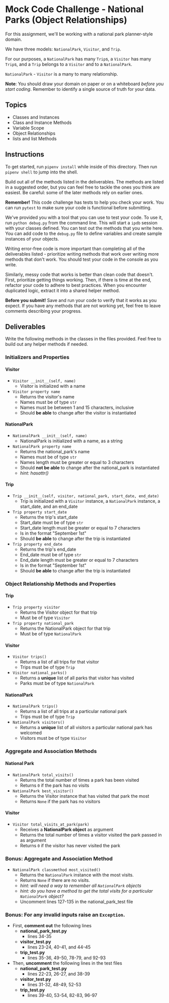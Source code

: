 # Mock Code Challenge - National Parks (Object Relationships)

For this assignment, we'll be working with a national park planner-style domain.

We have three models: `NationalPark`, `Visitor`, and `Trip`.

For our purposes, a `NationalPark` has many `Trip`s, a `Visitor` has many
`Trip`s, and a `Trip` belongs to a `Visitor` and to a `NationalPark`.

`NationalPark` - `Visitor` is a many to many relationship.

**Note**: You should draw your domain on paper or on a whiteboard _before you
start coding_. Remember to identify a single source of truth for your data.

## Topics

- Classes and Instances
- Class and Instance Methods
- Variable Scope
- Object Relationships
- lists and list Methods

## Instructions

To get started, run `pipenv install` while inside of this directory.
Then run `pipenv shell` to jump into the shell.

Build out all of the methods listed in the deliverables. The methods are listed
in a suggested order, but you can feel free to tackle the ones you think are
easiest. Be careful: some of the later methods rely on earlier ones.

**Remember!** This code challenge has tests to help you check your work. You
can run `pytest` to make sure your code is functional before submitting.

We've provided you with a tool that you can use to test your code. To use it,
run `python debug.py` from the command line. This will start a `ipdb` session
with your classes defined. You can test out the methods that you write here. You
can add code to the `debug.py` file to define variables and create sample
instances of your objects.

Writing error-free code is more important than completing all of the
deliverables listed - prioritize writing methods that work over writing more
methods that don't work. You should test your code in the console as you write.

Similarly, messy code that works is better than clean code that doesn't. First,
prioritize getting things working. Then, if there is time at the end, refactor
your code to adhere to best practices. When you encounter duplicated logic,
extract it into a shared helper method.

**Before you submit!** Save and run your code to verify that it works as you
expect. If you have any methods that are not working yet, feel free to leave
comments describing your progress.

## Deliverables

Write the following methods in the classes in the files provided. Feel free to
build out any helper methods if needed.

### Initializers and Properties

#### Visitor

- `Visitor __init__(self, name)`
  - Visitor is initialized with a name
- `Visitor property name`
  - Returns the visitor's name
  - Names must be of type `str`
  - Names must be between 1 and 15 characters, inclusive
  - Should **be able** to change after the visitor is instantiated

#### NationalPark

- `NationalPark __init__(self, name)`
  - NationalPark is initialized with a name, as a string
- `NationalPark property name`
  - Returns the national_park's name
  - Names must be of type `str`
  - Names length must be greater or equal to 3 characters
  - Should **not be able** to change after the national_park is instantiated
  - _hint: hasattr()_

#### Trip

- `Trip __init__(self, visitor, national_park, start_date, end_date)`
  - Trip is initialized with a `Visitor` instance, a `NationalPark` instance, a start_date, and an end_date
- `Trip property start_date`
  - Returns the trip's start_date
  - Start_date must be of type `str`
  - Start_date length must be greater or equal to 7 characters
  - Is in the format "September 1st"
  - Should **be able** to change after the trip is instantiated
- `Trip property end_date`
  - Returns the trip's end_date
  - End_date must be of type `str`
  - End_date length must be greater or equal to 7 characters
  - Is in the format "September 1st"
  - Should **be able** to change after the trip is instantiated

### Object Relationship Methods and Properties

#### Trip

- `Trip property visitor`
  - Returns the Visitor object for that trip
  - Must be of type `Visitor`
- `Trip property national_park`
  - Returns the NationalPark object for that trip
  - Must be of type `NationalPark`

#### Visitor

- `Visitor trips()`
  - Returns a list of all trips for that visitor
  - Trips must be of type `Trip`
- `Visitor national_parks()`
  - Returns a **unique** list of all parks that visitor has visited
  - Parks must be of type `NationalPark` 

#### NationalPark

- `NationalPark trips()`
  - Returns a list of all trips at a particular national park
  - Trips must be of type `Trip`
- `NationalPark visitors()`
  - Returns a **unique** list of all visitors a particular national park has welcomed
  - Visitors must be of type `Visitor`

### Aggregate and Association Methods

#### National Park
 
- `NationalPark total_visits()`
  - Returns the total number of times a park has been visited
  - Returns `0` if the park has no visits 
- `NationalPark best_visitor()`
  - Returns the Visitor instance that has visited that park the most
  - Returns `None` if the park has no visitors

#### Visitor

- `Visitor total_visits_at_park(park)`
  - Receives a **NationalPark object** as argument
  - Returns the total number of times a visitor visited the park passed in as argument
  - Returns `0` if the visitor has never visited the park

### Bonus: Aggregate and Association Method

- `NationalPark classmethod most_visited()`
  - Returns the `NationalPark` instance with the most visits.
  - Returns `None` if there are no visits.
  - _hint: will need a way to remember all `NationalPark` objects_
  - _hint: do you have a method to get the total visits for a
    particular `NationalPark` object?_
  - Uncomment lines 127-135 in the national_park_test file

### Bonus: For any invalid inputs raise an `Exception`.

- First, **comment out** the following lines
  - **national_park_test.py**
    - lines 34-35
  - **visitor_test.py**
    - lines 23-24, 40-41, and 44-45
  - **trip_test.py**
    - lines 35-36, 49-50, 78-79, and 92-93
- Then, **uncomment** the following lines in the test files
  - **national_park_test.py**
    - lines 22-23, 26-27, and 38-39
  - **visitor_test.py**
    - lines 31-32, 48-49, 52-53
  - **trip_test.py**
    - lines 39-40, 53-54, 82-83, 96-97
    
